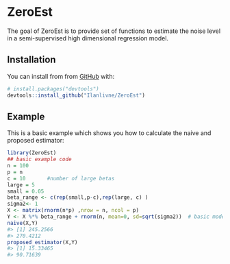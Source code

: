 
<!-- README.md is generated from README.Rmd. Please edit that file -->

# ZeroEst

<!-- badges: start -->
<!-- badges: end -->

The goal of ZeroEst is to provide set of functions to estimate the noise
level in a semi-supervised high dimensional regression model.

## Installation

You can install from from [GitHub](https://github.com/) with:

``` r
# install.packages("devtools")
devtools::install_github("Ilanlivne/ZeroEst")
```

## Example

This is a basic example which shows you how to calculate the naive and
proposed estimator:

``` r
library(ZeroEst)
## basic example code
n = 100
p = n
c = 10       #number of large betas
large = 5
small = 0.05
beta_range <- c(rep(small,p-c),rep(large, c) )
sigma2<- 1
X <- matrix(rnorm(n*p) ,nrow = n, ncol = p)
Y <- X %*% beta_range + rnorm(n, mean=0, sd=sqrt(sigma2))  # basic model
naive(X,Y)
#> [1] 245.2566
#> 270.4212
proposed_estimator(X,Y)
#> [1] 15.33465
#> 90.71639
```
